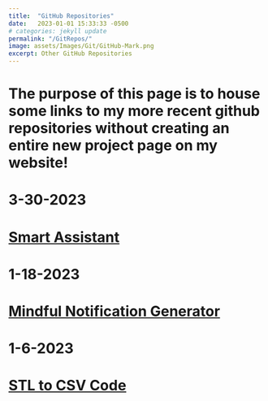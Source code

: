 ```yaml
---
title:  "GitHub Repositories"
date:   2023-01-01 15:33:33 -0500
# categories: jekyll update
permalink: "/GitRepos/"
image: assets/Images/Git/GitHub-Mark.png
excerpt: Other GitHub Repositories
---
```

# The purpose of this page is to house some links to my more recent github repositories without creating an entire new project page on my website!
# 3-30-2023
# [Smart Assistant](https://bji219.github.io/Smart_Assistant/)

# 1-18-2023
# [Mindful Notification Generator](https://bji219.github.io/Mindful_Notis/)

# 1-6-2023
# [STL to CSV Code](https://bji219.github.io/STL_to_CSV/)
